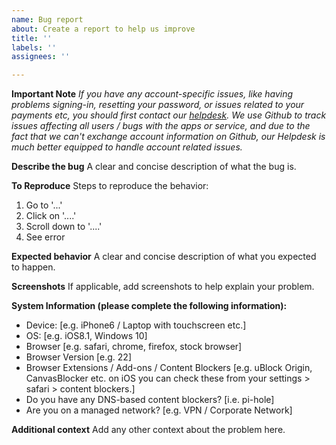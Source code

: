 ```yaml
---
name: Bug report
about: Create a report to help us improve
title: ''
labels: ''
assignees: ''

---
```


**Important Note**
_If you have any account-specific issues, like having problems signing-in, resetting your password, or issues related to your payments etc, you should first contact our [helpdesk](https://crypt.ee/help). We use Github to track issues affecting all users / bugs with the apps or service, and due to the fact that we can't exchange account information on Github, our Helpdesk is much better equipped to handle account related issues._

**Describe the bug**
A clear and concise description of what the bug is. 

**To Reproduce**
Steps to reproduce the behavior:
1. Go to '...'
2. Click on '....'
3. Scroll down to '....'
4. See error

**Expected behavior**
A clear and concise description of what you expected to happen.

**Screenshots**
If applicable, add screenshots to help explain your problem.

**System Information (please complete the following information):**
 - Device: [e.g. iPhone6 / Laptop with touchscreen etc.]
 - OS: [e.g. iOS8.1, Windows 10]
 - Browser [e.g. safari, chrome, firefox, stock browser]
 - Browser Version [e.g. 22]
 - Browser Extensions / Add-ons / Content Blockers [e.g. uBlock Origin, CanvasBlocker etc. on iOS you can check these from your settings > safari > content blockers.] 
 - Do you have any DNS-based content blockers? [i.e. pi-hole]
 - Are you on a managed network? [e.g. VPN / Corporate Network]

**Additional context**
Add any other context about the problem here.
